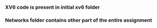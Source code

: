 ### XV6 code is present in initial xv6 folder

### Networks folder contains other part of the entire assignment
